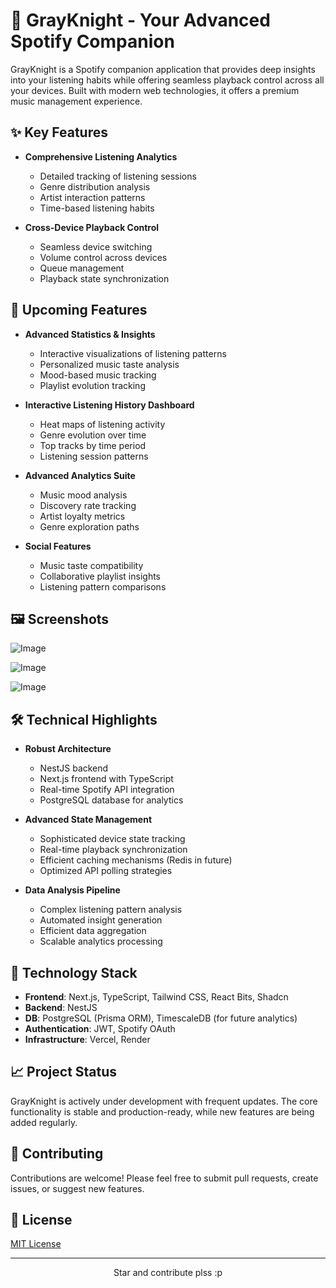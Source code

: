 # 🎵 GrayKnight - Your Advanced Spotify Companion

GrayKnight is a Spotify companion application that provides deep insights into your listening habits while offering seamless playback control across all your devices. Built with modern web technologies, it offers a premium music management experience.

## ✨ Key Features

- **Comprehensive Listening Analytics**

  - Detailed tracking of listening sessions
  - Genre distribution analysis
  - Artist interaction patterns
  - Time-based listening habits

- **Cross-Device Playback Control**

  - Seamless device switching
  - Volume control across devices
  - Queue management
  - Playback state synchronization

## 🚀 Upcoming Features

- **Advanced Statistics & Insights**

  - Interactive visualizations of listening patterns
  - Personalized music taste analysis
  - Mood-based music tracking
  - Playlist evolution tracking

- **Interactive Listening History Dashboard**

  - Heat maps of listening activity
  - Genre evolution over time
  - Top tracks by time period
  - Listening session patterns

- **Advanced Analytics Suite**

  - Music mood analysis
  - Discovery rate tracking
  - Artist loyalty metrics
  - Genre exploration paths

- **Social Features**
  - Music taste compatibility
  - Collaborative playlist insights
  - Listening pattern comparisons

## 🖼️ Screenshots

![Image](https://github.com/user-attachments/assets/ec31551b-41ec-4f5b-ac8b-b542c3b6c5c5)

![Image](https://github.com/user-attachments/assets/d6f8a0e0-f48a-4558-9960-7395d23e2f7c)

![Image](https://github.com/user-attachments/assets/c69e0536-b8df-4990-abf5-9de14aeb99b9)

## 🛠️ Technical Highlights

- **Robust Architecture**

  - NestJS backend
  - Next.js frontend with TypeScript
  - Real-time Spotify API integration
  - PostgreSQL database for analytics

- **Advanced State Management**

  - Sophisticated device state tracking
  - Real-time playback synchronization
  - Efficient caching mechanisms (Redis in future)
  - Optimized API polling strategies

- **Data Analysis Pipeline**
  - Complex listening pattern analysis
  - Automated insight generation
  - Efficient data aggregation
  - Scalable analytics processing

## 🔧 Technology Stack

- **Frontend**: Next.js, TypeScript, Tailwind CSS, React Bits, Shadcn
- **Backend**: NestJS
- **DB**: PostgreSQL (Prisma ORM), TimescaleDB (for future analytics)
- **Authentication**: JWT, Spotify OAuth
- **Infrastructure**: Vercel, Render

## 📈 Project Status

GrayKnight is actively under development with frequent updates. The core functionality is stable and production-ready, while new features are being added regularly.

## 🤝 Contributing

Contributions are welcome! Please feel free to submit pull requests, create issues, or suggest new features.

## 📝 License

[MIT License](LICENSE)

---

<p align="center">Star and contribute plss :p</p>
